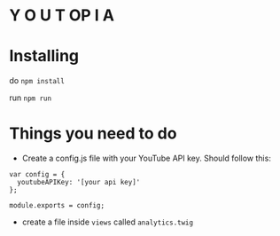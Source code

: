# Y O U T OP I A

# Installing
do `npm install`

run `npm run`

# Things you need to do
- Create a config.js file with your YouTube API key. Should follow this:

```
var config = {
  youtubeAPIKey: '[your api key]'
};

module.exports = config;
```

- create a file inside `views` called `analytics.twig`

